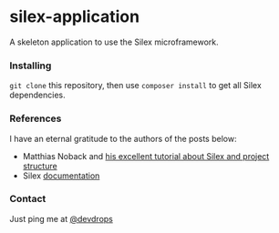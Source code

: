 # silex-application

A skeleton application to use the Silex microframework.

### Installing
`git clone` this repository, then use `composer install` to get all Silex dependencies.

### References
I have an eternal gratitude to the authors of the posts below:
+ Matthias Noback and [his excellent tutorial about Silex and project structure](http://php-and-symfony.matthiasnoback.nl/2012/01/silex-getting-your-project-structure-right/)
+ Silex [documentation](http://silex.sensiolabs.org/documentation)

### Contact
Just ping me at [@devdrops](https://twitter.com/devdrops)
